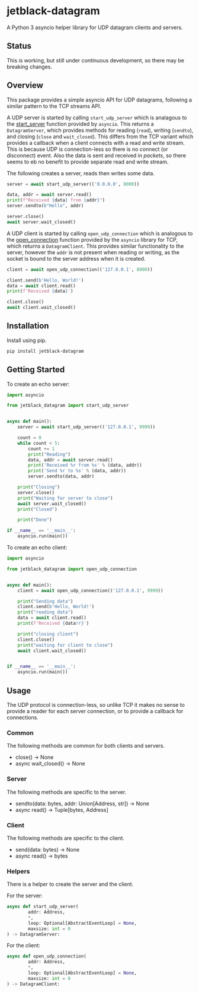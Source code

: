 # jetblack-datagram

A Python 3 asyncio helper library for UDP datagram clients and servers.

## Status

This is working, but still under continuous development, so there may be breaking changes.

## Overview

This package provides a simple asyncio API for UDP datagrams, following a
similar pattern to the TCP streams API.

A UDP server is started by calling `start_udp_server` which is
analagous to the
[start_server](https://docs.python.org/3/library/asyncio-stream.html#asyncio.start_server)
function provided by `asyncio`.
This returns a `DatagramServer`, which provides methods for reading (`read`), writing (`sendto`),
and closing (`close` and `wait_closed`). This differs from the TCP variant which provides
a callback when a client connects with a read and write stream. This is because UDP is connection-less
so there is no connect (or disconnect) event. Also the data is sent and received in *packets*,
so there seems to eb no benefit to provide separate read and write stream.

The following creates a server, reads then writes some data.

```python
server = await start_udp_server(('0.0.0.0', 8000))

data, addr = await server.read()
print(f"Received {data} from {addr}")
server.sendto(b"Hello", addr)

server.close()
await server.wait_closed()
```

A UDP client is started by calling `open_udp_connection` which is analogous
to the
[open_connection](https://docs.python.org/3/library/asyncio-stream.html#asyncio.open_connection)
function provided by the `asyncio` library for TCP, which returns a `DatagramClient`. This provides similar functionality to the
server, however the `addr` is not present when reading or writing, as the socket is bound
to the server address when it is created.

```python
client = await open_udp_connection(('127.0.0.1', 8000))

client.send(b'Hello, World!')
data = await client.read()
print(f'Received {data}')

client.close()
await client.wait_closed()
```



## Installation

Install using pip.

```bash
pip install jetblack-datagram
```

## Getting Started

To create an echo server:

```python
import asyncio

from jetblack_datagram import start_udp_server


async def main():
    server = await start_udp_server(('127.0.0.1', 9999))

    count = 0
    while count < 5:
        count += 1
        print("Reading")
        data, addr = await server.read()
        print('Received %r from %s' % (data, addr))
        print('Send %r to %s' % (data, addr))
        server.sendto(data, addr)

    print("Closing")
    server.close()
    print("Waiting for server to close")
    await server.wait_closed()
    print("Closed")

    print("Done")

if __name__ == '__main__':
    asyncio.run(main())
```

To create an echo client:

```python
import asyncio

from jetblack_datagram import open_udp_connection


async def main():
    client = await open_udp_connection(('127.0.0.1', 9999))

    print("Sending data")
    client.send(b'Hello, World!')
    print("reading data")
    data = await client.read()
    print(f'Received {data!r}')

    print("closing client")
    client.close()
    print("waiting for client to close")
    await client.wait_closed()


if __name__ == '__main__':
    asyncio.run(main())
```

## Usage

The UDP protocol is connection-less, so unlike TCP it makes
no sense to provide a reader for each server connection, or to
provide a callback for connections.

### Common

The following methods are common for both clients and servers.

* close() -> None
* async wait_closed() -> None

### Server

The following methods are specific to the server.

* sendto(data: bytes, addr: Union[Address, str]) -> None
* async read() -> Tuple[bytes, Address]

### Client

The following methods are specific to the client.

* send(data: bytes) -> None
* async read() -> bytes

### Helpers

There is a helper to create the server and the client.

For the server:

```python
async def start_udp_server(
        addr: Address,
        *,
        loop: Optional[AbstractEventLoop] = None,
        maxsize: int = 0
) -> DatagramServer:
```

For the client:

```python
async def open_udp_connection(
        addr: Address,
        *,
        loop: Optional[AbstractEventLoop] = None,
        maxsize: int = 0
) -> DatagramClient:
```
